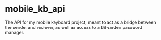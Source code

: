 # mobile_kb_api
The API for my mobile keyboard project, meant to act as a bridge between the sender and reciever, as well as access to a Bitwarden password manager.
